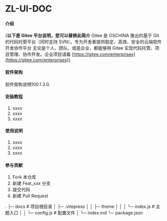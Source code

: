 <!--
 * @Author: sunshine8624 535841308@qq.com
 * @Date: 2024-04-19 18:52:11
 * @LastEditors: sunshine8624 535841308@qq.com
 * @LastEditTime: 2024-04-22 11:21:03
 * @FilePath: \ZL-UI-DOC\README.md
 * @Description: 这是默认设置,请设置`customMade`, 打开koroFileHeader查看配置 进行设置: https://github.com/OBKoro1/koro1FileHeader/wiki/%E9%85%8D%E7%BD%AE
-->
# ZL-UI-DOC

#### 介绍
{**以下是 Gitee 平台说明，您可以替换此简介**
Gitee 是 OSCHINA 推出的基于 Git 的代码托管平台（同时支持 SVN）。专为开发者提供稳定、高效、安全的云端软件开发协作平台
无论是个人、团队、或是企业，都能够用 Gitee 实现代码托管、项目管理、协作开发。企业项目请看 [https://gitee.com/enterprises](https://gitee.com/enterprises)}

#### 软件架构
软件架构说明100.1.3.0.


#### 安装教程

1.  xxxx
2.  xxxx
3.  xxxx

#### 使用说明

1.  xxxx
2.  xxxx
3.  xxxx

#### 参与贡献

1.  Fork 本仓库
2.  新建 Feat_xxx 分支
3.  提交代码
4.  新建 Pull Request


.
├─ docs                # 项目根目录
│  ├─ .vitepress
│  │  ├─ theme
│  │  │  └─ index.js   # 主题入口
│  │  └─ config.js     # 配置文件
│  └─ index.md
└─ package.json